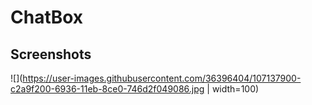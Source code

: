 # ChatBox

## Screenshots

![](https://user-images.githubusercontent.com/36396404/107137900-c2a9f200-6936-11eb-8ce0-746d2f049086.jpg | width=100)
